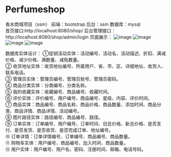 # Perfumeshop
香水商城项目（ssm）
前端：bootstrap
后台：ssm
数据库：mysql</br>
首页接口:http://localhost:8080/shop/
后台管理接口：http://localhost:8080/shop/admin/login
页面展示：
![image](https://user-images.githubusercontent.com/49858063/113870881-e4afdb80-97e4-11eb-9cba-cf2c70481ae9.png)
![image](https://user-images.githubusercontent.com/49858063/113870997-0315d700-97e5-11eb-987d-263b1032eb82.png)
![image](https://user-images.githubusercontent.com/49858063/113871007-0610c780-97e5-11eb-8c41-daa1fcf054a9.png)
![image](https://user-images.githubusercontent.com/49858063/113871060-1628a700-97e5-11eb-8db7-be3b7546c1a0.png)

数据库实体设计：
①促销活动实体：活动编号、活动名、活动描述、折扣、满减价格、减少价格、满数量、减免数量。</br>
② 收货地址实体：收货地址编号、所属用户、省、市、区、详细地址、收货人、联系电话。</br>
③ 管理员实体：管理员编号、管理员账号、管理员密码。</br>
④ 商品分类实体：分类编号、分类名称。</br>
⑤ 我的收藏实体：收藏编号、商品编号、收藏时间。</br>
⑥ 评价实体：评价编号、用户编号、商品编号、星级、内容、评价时间。</br>
⑦ 商品实体：商品编号、商品名称、商品价格、商品数量、添加时间、商品分类、商品详情、商品详情、活动编号。</br>
⑧ 图片路径实体：路径编号、商品编号、路径。</br>
⑨ 订单实体：订单编号、用户编号、订单时间、旧总价格、新总价格、是否支付、是否发货、是否收货、是否完成订单、地址编号。</br>
⑩ 订单详情：订单详情编号、订单编号、商品编号、商品数量。</br>
⑪ 购物车实体：用户编号、商品编号、加入时间、商品数量。</br>
⑫ 用户实体：用户编号、用户名、密码、注册时间、邮箱、电话号码。</br>
